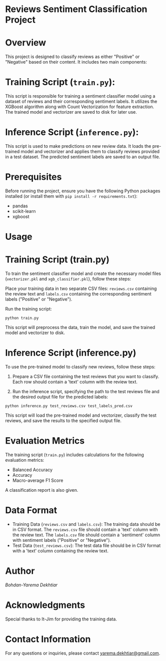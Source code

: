 # Reviews Sentiment Classification Project
# Overview
This project is designed to classify reviews as either "Positive" or "Negative" based on their content. It includes two main components:

# Training Script (`train.py`):
This script is responsible for training a sentiment classifier model using a dataset of reviews and their corresponding sentiment labels. It utilizes the XGBoost algorithm along with Count Vectorization for feature extraction. The trained model and vectorizer are saved to disk for later use.

# Inference Script (`inference.py`):
This script is used to make predictions on new review data. It loads the pre-trained model and vectorizer and applies them to classify reviews provided in a test dataset. The predicted sentiment labels are saved to an output file.

# Prerequisites
Before running the project, ensure you have the following Python packages installed (or install them with `pip install -r requirements.txt`):
- pandas
- scikit-learn
- xgboost
# Usage
# Training Script (train.py)
To train the sentiment classifier model and create the necessary model files (`vectorizer.pkl` and `xgb_classifier.pkl`), follow these steps:

Place your training data in two separate CSV files: `reviews.csv` containing the review text and `labels.csv` containing the corresponding sentiment labels ("Positive" or "Negative").

Run the training script:

```
python train.py
```
This script will preprocess the data, train the model, and save the trained model and vectorizer to disk.

# Inference Script (inference.py)
To use the pre-trained model to classify new reviews, follow these steps:

1. Prepare a CSV file containing the test reviews that you want to classify. Each row should contain a 'text' column with the review text.

2. Run the inference script, specifying the path to the test reviews file and the desired output file for the predicted labels:

```
python inference.py test_reviews.csv test_labels_pred.csv
```
This script will load the pre-trained model and vectorizer, classify the test reviews, and save the results to the specified output file.

# Evaluation Metrics
The training script (`train.py`) includes calculations for the following evaluation metrics:

- Balanced Accuracy
- Accuracy
- Macro-average F1 Score
  
A classification report is also given.

# Data Format
- Training Data (`reviews.csv` and `labels.csv`): The training data should be in CSV format. The `reviews.csv` file should contain a 'text' column with the review text. The `labels.csv` file should contain a 'sentiment' column with sentiment labels ("Positive" or "Negative").
- Test Data (`test_reviews.csv`): The test data file should be in CSV format with a 'text' column containing the review text.

# Author
*Bohdan-Yarema Dekhtiar*
# Acknowledgments
Special thanks to It-Jim for providing the training data.
# Contact Information
For any questions or inquiries, please contact yarema.dekhtiar@gmail.com.
 
